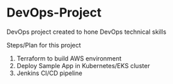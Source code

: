 # DevOps-Project
DevOps project created to hone DevOps technical skills

Steps/Plan for this project
<ol>
    <li>Terraform to build AWS environment</li>
    <li>Deploy Sample App in Kubernetes/EKS cluster</li>
    <li>Jenkins CI/CD pipeline</li>
</ol>